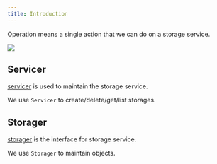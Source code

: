 ```yaml
---
title: Introduction
---
```


Operation means a single action that we can do on a storage service.

![](/docs/go-storage/operations/operations.png)

## Servicer

[servicer](./servicer/) is used to maintain the storage service.

We use `Servicer` to create/delete/get/list storages.

## Storager

[storager](./storager/) is the interface for storage service.

We use `Storager` to maintain objects.
